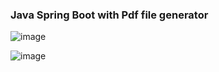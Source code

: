 ### Java Spring Boot with Pdf file generator
![image](https://user-images.githubusercontent.com/99523456/233054702-3b888325-e9b9-4f2a-9517-cd1f00a8e776.png)


![image](https://user-images.githubusercontent.com/99523456/233055048-d0d1aeb8-b9bc-4224-9647-5a4db8296dca.png)

